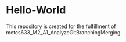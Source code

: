 # Hello-World
This repository is created for the fulfillment of metcs633_M2_A1_AnalyzeGitBranchingMerging
